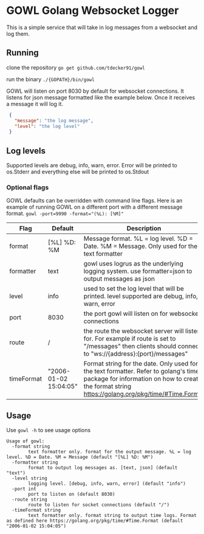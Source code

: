 # GOWL Golang Websocket Logger
This is a simple service that will take in log messages from a websocket and log them.

## Running
clone the repository
`go get github.com/tdecker91/gowl`

run the binary
`./{GOPATH}/bin/gowl`

GOWL will listen on port 8030 by default for websocket connections. It listens for json message formatted like the example below. Once it receives a message it will log it. 

```json
 {
   "message": "the log message",
   "level": "the log level"
 }
```

## Log levels
Supported levels are debug, info, warn, error. Error will be printed to os.Stderr and everything else will be printed to os.Stdout

### Optional flags
GOWL defaults can be overridden with command line flags. Here is an example of running GOWL on a different port with a different message format.
`gowl -port=9990 -format="(%L): [%M]"`

| Flag  | Default | Description |
| ----- | ------- | ----------- |
| format | [%L] %D: %M | Message format. %L = log level. %D = Date. %M = Message. Only used for the text formatter |
| formatter | text | gowl uses logrus as the underlying logging system. use formatter=json to output messages as json |
| level | info | used to set the log level that will be printed. level supported are debug, info, warn, error |
| port | 8030 | the port gowl will listen on for websocket connections |
| route | / | the route the websocket server will listen for. For example if route is set to "/messages" then clients should connect to "ws://{address}:{port}/messages" |
| timeFormat | "2006-01-02 15:04:05" | Format string for the date. Only used for the text formatter. Refer to golang's time package for information on how to create the format string https://golang.org/pkg/time/#Time.Format |

## Usage
Use `gowl -h` to see usage options

```
Usage of gowl:
  -format string
    	text formatter only. format for the output message. %L = log level. %D = Date. %M = Message (default "[%L] %D: %M")
  -formatter string
    	format to output log messages as. [text, json] (default "text")
  -level string
    	logging level. [debug, info, warn, error] (default "info")
  -port int
    	port to listen on (default 8030)
  -route string
    	route to listen for socket connections (default "/")
  -timeFormat string
    	text formatter only. format string to output time logs. Format as defined here https://golang.org/pkg/time/#Time.Format (default "2006-01-02 15:04:05")
```
